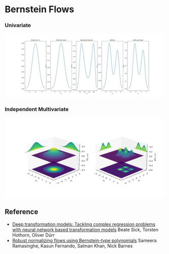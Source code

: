 # Bernstein Flows
### Univariate
![Bernstein Flow](./plots/Bernstein_Flow.jpg)
### Independent Multivariate
![Bernstein Flow](./plots/MVN_3D.jpg)

## Reference
- [Deep transformation models: Tackling complex regression problems with neural network based transformation models](https://arxiv.org/pdf/2004.00464.pdf) Beate Sick, Torsten Hothorn, Oliver Dürr
- [Robust normalizing flows using Bernstein-type polynomials](https://arxiv.org/pdf/2102.03509.pdf) Sameera Ramasinghe, Kasun Fernando, Salman Khan, Nick Barnes
